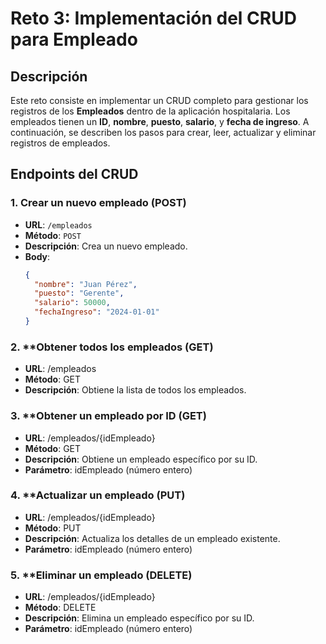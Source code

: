 # Reto 3: Implementación del CRUD para Empleado

## Descripción

Este reto consiste en implementar un CRUD completo para gestionar los registros de los **Empleados** dentro de la aplicación hospitalaria. Los empleados tienen un **ID**, **nombre**, **puesto**, **salario**, y **fecha de ingreso**. A continuación, se describen los pasos para crear, leer, actualizar y eliminar registros de empleados.

## Endpoints del CRUD

### 1. **Crear un nuevo empleado (POST)**

- **URL**: `/empleados`
- **Método**: `POST`
- **Descripción**: Crea un nuevo empleado.
- **Body**:
  ```json
  {
    "nombre": "Juan Pérez",
    "puesto": "Gerente",
    "salario": 50000,
    "fechaIngreso": "2024-01-01"
  }

### 2. **Obtener todos los empleados (GET)
- **URL**: /empleados
- **Método**: GET
- **Descripción**: Obtiene la lista de todos los empleados.

### 3. **Obtener un empleado por ID (GET)
- **URL**: /empleados/{idEmpleado}
- **Método**: GET
- **Descripción**: Obtiene un empleado específico por su ID.
- **Parámetro**: idEmpleado (número entero)

### 4. **Actualizar un empleado (PUT)
- **URL**: /empleados/{idEmpleado}
- **Método**: PUT
- **Descripción**: Actualiza los detalles de un empleado existente.
- **Parámetro**: idEmpleado (número entero)

### 5. **Eliminar un empleado (DELETE)
- **URL**: /empleados/{idEmpleado}
- **Método**: DELETE
- **Descripción**: Elimina un empleado específico por su ID.
- **Parámetro**: idEmpleado (número entero)
